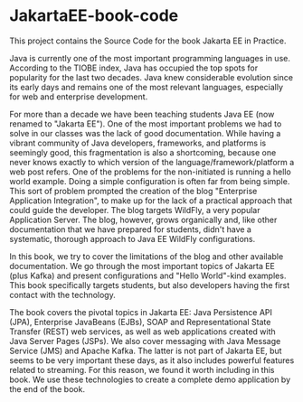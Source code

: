 # JakartaEE-book-code
This project contains the Source Code for the book Jakarta EE in Practice.

Java is currently one of the most important programming languages in use. According to the TIOBE index, Java has occupied the top spots for popularity for the last two decades. Java knew considerable evolution since its early days and remains one of the most relevant languages, especially for web and enterprise development.

For more than a decade we have been teaching students Java EE (now renamed to "Jakarta EE"). One of the most important problems we had to solve in our classes was the lack of good documentation. While having a vibrant community of Java developers, frameworks, and platforms is seemingly good, this fragmentation is also a shortcoming, because one never knows exactly to which version of the language/framework/platform a web post refers. One of the problems for the non-initiated is running a hello world example. Doing a simple configuration is often far from being simple. This sort of problem prompted the creation of the blog "Enterprise Application Integration", to make up for the lack of a practical approach that could guide the developer. The blog targets WildFly, a very popular Application Server. The blog, however, grows organically and, like other documentation that we have prepared for students, didn't have a systematic, thorough approach to Java EE WildFly configurations.

In this book, we try to cover the limitations of the blog and other available documentation. We go through the most important topics of Jakarta EE (plus Kafka) and present configurations and "Hello World"-kind examples. This book specifically targets students, but also developers having the first contact with the technology.

The book covers the pivotal topics in Jakarta EE: Java Persistence API (JPA), Enterprise JavaBeans (EJBs), SOAP and Representational State Transfer (REST) web services, as well as web applications created with Java Server Pages (JSPs). We also cover messaging with Java Message Service (JMS) and Apache Kafka. The latter is not part of Jakarta EE, but seems to be very important these days, as it also includes powerful features related to streaming. For this reason, we found it worth including in this book. We use these technologies to create a complete demo application by the end of the book.
